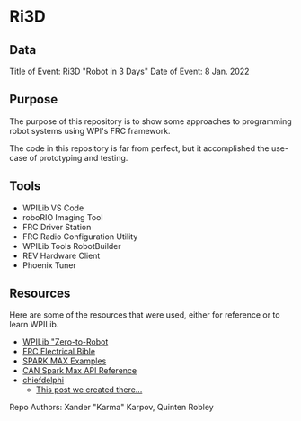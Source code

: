 # Ri3D

## Data

Title of Event: Ri3D "Robot in 3 Days"
Date of Event: 8 Jan. 2022

## Purpose

The purpose of this repository is to show some approaches to programming robot systems using WPI's FRC framework.

The code in this repository is far from perfect, but it accomplished the use-case of prototyping and testing.

## Tools

- WPILib VS Code
- roboRIO Imaging Tool
- FRC Driver Station
- FRC Radio Configuration Utility
- WPILib Tools RobotBuilder
- REV Hardware Client
- Phoenix Tuner

## Resources

Here are some of the resources that were used, either for reference or to learn WPILib.

- [WPILib "Zero-to-Robot](https://docs.wpilib.org/pt/latest/docs/zero-to-robot/introduction.html)
- [FRC Electrical Bible](https://mililanirobotics.gitbooks.io/frc-electrical-bible/content/index.html)
- [SPARK MAX Examples](https://github.com/REVrobotics/SPARK-MAX-Examples)
- [CAN Spark Max API Reference](https://codedocs.revrobotics.com/java/com/revrobotics/cansparkmax)
- [chiefdelphi](https://www.chiefdelphi.com/)
    - [This post we created there...](https://www.chiefdelphi.com/t/rev-hardware-client-not-burning-config-firmware/399140)



Repo Authors: Xander "Karma" Karpov, Quinten Robley